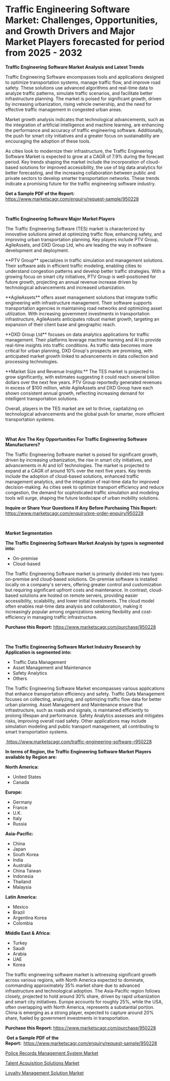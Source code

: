 <p><h1>Traffic Engineering Software Market: Challenges, Opportunities, and Growth Drivers and Major Market Players forecasted for period from 2025 - 2032</h1></p><p><strong>Traffic Engineering Software Market Analysis and Latest Trends</strong></p>
<p><p>Traffic Engineering Software encompasses tools and applications designed to optimize transportation systems, manage traffic flow, and improve road safety. These solutions use advanced algorithms and real-time data to analyze traffic patterns, simulate traffic scenarios, and facilitate better infrastructure planning. The market is poised for significant growth, driven by increasing urbanization, rising vehicle ownership, and the need for effective traffic management in congested urban areas.</p><p>Market growth analysis indicates that technological advancements, such as the integration of artificial intelligence and machine learning, are enhancing the performance and accuracy of traffic engineering software. Additionally, the push for smart city initiatives and a greater focus on sustainability are encouraging the adoption of these tools.</p><p>As cities look to modernize their infrastructure, the Traffic Engineering Software Market is expected to grow at a CAGR of 7.9% during the forecast period. Key trends shaping the market include the incorporation of cloud-based solutions for improved accessibility, the use of big data analytics for better forecasting, and the increasing collaboration between public and private sectors to develop smarter transportation networks. These trends indicate a promising future for the traffic engineering software industry.</p></p>
<p><strong>Get a Sample PDF of the Report:&nbsp;</strong> <a href="https://www.marketscagr.com/enquiry/request-sample/950228?utm_campaign=1868&utm_medium=2&utm_source=Github&utm_content=ia&utm_term=07032025&utm_id=traffic-engineering-software">https://www.marketscagr.com/enquiry/request-sample/950228</a></p>
<p>&nbsp;</p>
<p><strong>Traffic Engineering Software Major Market Players</strong></p>
<p><p>The Traffic Engineering Software (TES) market is characterized by innovative solutions aimed at optimizing traffic flow, enhancing safety, and improving urban transportation planning. Key players include PTV Group, AgileAssets, and DXD Group Ltd, who are leading the way in software development and deployment.</p><p>**PTV Group** specializes in traffic simulation and management solutions. Their software aids in efficient traffic modeling, enabling cities to understand congestion patterns and develop better traffic strategies. With a growing focus on smart city initiatives, PTV Group is well-positioned for future growth, projecting an annual revenue increase driven by technological advancements and increased urbanization.</p><p>**AgileAssets** offers asset management solutions that integrate traffic engineering with infrastructure management. Their software supports transportation agencies in maintaining road networks and optimizing asset utilization. With increasing government investments in transportation infrastructure, AgileAssets anticipates robust market growth, targeting an expansion of their client base and geographic reach.</p><p>**DXD Group Ltd** focuses on data analytics applications for traffic management. Their platforms leverage machine learning and AI to provide real-time insights into traffic conditions. As traffic data becomes more critical for urban planning, DXD Group's prospects are promising, with anticipated market growth linked to advancements in data collection and processing technologies.</p><p>**Market Size and Revenue Insights:** The TES market is projected to grow significantly, with estimates suggesting it could reach several billion dollars over the next few years. PTV Group reportedly generated revenues in excess of $100 million, while AgileAssets and DXD Group have each shown consistent annual growth, reflecting increasing demand for intelligent transportation solutions.</p><p>Overall, players in the TES market are set to thrive, capitalizing on technological advancements and the global push for smarter, more efficient transportation systems.</p></p>
<p>&nbsp;</p>
<p><strong>What Are The Key Opportunities For Traffic Engineering Software Manufacturers?</strong></p>
<p><p>The Traffic Engineering Software market is poised for significant growth, driven by increasing urbanization, the rise in smart city initiatives, and advancements in AI and IoT technologies. The market is projected to expand at a CAGR of around 10% over the next five years. Key trends include the adoption of cloud-based solutions, enhanced traffic management analytics, and the integration of real-time data for improved decision-making. As cities seek to optimize transport efficiency and reduce congestion, the demand for sophisticated traffic simulation and modeling tools will surge, shaping the future landscape of urban mobility solutions.</p></p>
<p><strong>Inquire or Share Your Questions If Any Before Purchasing This Report:</strong> <a href="https://www.marketscagr.com/enquiry/pre-order-enquiry/950228?utm_campaign=1868&utm_medium=2&utm_source=Github&utm_content=ia&utm_term=07032025&utm_id=traffic-engineering-software">https://www.marketscagr.com/enquiry/pre-order-enquiry/950228</a></p>
<p>&nbsp;</p>
<p><strong>Market Segmentation</strong></p>
<p><strong>The Traffic Engineering Software Market Analysis by types is segmented into:</strong></p>
<p><ul><li>On-premise</li><li>Cloud-based</li></ul></p>
<p><p>The Traffic Engineering Software market is primarily divided into two types: on-premise and cloud-based solutions. On-premise software is installed locally on a company's servers, offering greater control and customization but requiring significant upfront costs and maintenance. In contrast, cloud-based solutions are hosted on remote servers, providing easier accessibility, scalability, and lower initial investments. The cloud model often enables real-time data analysis and collaboration, making it increasingly popular among organizations seeking flexibility and cost-efficiency in managing traffic infrastructure.</p></p>
<p><strong>Purchase this Report:&nbsp;</strong><a href="https://www.marketscagr.com/purchase/950228?utm_campaign=1868&utm_medium=2&utm_source=Github&utm_content=ia&utm_term=07032025&utm_id=traffic-engineering-software">https://www.marketscagr.com/purchase/950228</a></p>
<p>&nbsp;</p>
<p><strong>The Traffic Engineering Software Market Industry Research by Application is segmented into:</strong></p>
<p><ul><li>Traffic Data Management</li><li>Asset Management and Maintenance</li><li>Safety Analytics</li><li>Others</li></ul></p>
<p><p>The Traffic Engineering Software Market encompasses various applications that enhance transportation efficiency and safety. Traffic Data Management focuses on collecting, analyzing, and optimizing traffic flow data for better urban planning. Asset Management and Maintenance ensure that infrastructure, such as roads and signals, is maintained efficiently to prolong lifespan and performance. Safety Analytics assesses and mitigates risks, improving overall road safety. Other applications may include simulation modeling and public transport management, all contributing to smart transportation systems.</p></p>
<p><a href="https://www.marketscagr.com/traffic-engineering-software-r950228?utm_campaign=1868&utm_medium=2&utm_source=Github&utm_content=ia&utm_term=07032025&utm_id=traffic-engineering-software">&nbsp;https://www.marketscagr.com/traffic-engineering-software-r950228</a></p>
<p><strong>In terms of Region, the Traffic Engineering Software Market Players available by Region are:</strong></p>
<p>
    <p> <strong> North America: </strong>
        <ul>
            <li>United States</li>
            <li>Canada</li>
        </ul>
        </p> 
    <p> <strong> Europe: </strong>
        <ul>
            <li>Germany</li>
            <li>France</li>
            <li>U.K.</li>
            <li>Italy</li>
            <li>Russia</li>
        </ul>
        </p> 
    <p> <strong> Asia-Pacific: </strong>
        <ul>
            <li>China</li>
            <li>Japan</li>
            <li>South Korea</li>
            <li>India</li>
            <li>Australia</li>
            <li>China Taiwan</li>
            <li>Indonesia</li>
            <li>Thailand</li>
            <li>Malaysia</li>
        </ul>
        </p> 
    <p> <strong> Latin America: </strong>
        <ul>
            <li>Mexico</li>
            <li>Brazil</li>
            <li>Argentina Korea</li>
            <li>Colombia</li>
        </ul>
        </p> 
    <p> <strong> Middle East & Africa: </strong>
        <ul>
            <li>Turkey</li>
            <li>Saudi</li>
            <li>Arabia</li>
            <li>UAE</li>
            <li>Korea</li>
        </ul>
    </p>
    </p>
<p><p>The traffic engineering software market is witnessing significant growth across various regions, with North America expected to dominate, commanding approximately 35% market share due to advanced infrastructure and technological adoption. The Asia-Pacific region follows closely, projected to hold around 30% share, driven by rapid urbanization and smart city initiatives. Europe accounts for roughly 25%, while the USA, often overlapping with North America, represents a substantial portion. China is emerging as a strong player, expected to capture around 20% share, fueled by government investments in transportation.</p></p>
<p><strong>Purchase this Report: </strong><a href="https://www.marketscagr.com/purchase/950228?utm_campaign=1868&utm_medium=2&utm_source=Github&utm_content=ia&utm_term=07032025&utm_id=traffic-engineering-software">https://www.marketscagr.com/purchase/950228</a></p>
<p>&nbsp;<strong>Get a Sample PDF of the Report:&nbsp;&nbsp;</strong><a href="https://www.marketscagr.com/enquiry/request-sample/950228?utm_campaign=1868&utm_medium=2&utm_source=Github&utm_content=ia&utm_term=07032025&utm_id=traffic-engineering-software">https://www.marketscagr.com/enquiry/request-sample/950228</a></p>
<p><strong></strong></p>
<p><p><a href="https://github.com/dagnewopus/Market-Research-Report-List-1/blob/main/police-records-management-system-market.md?utm_campaign=1868&utm_medium=2&utm_source=Github&utm_content=ia&utm_term=07032025&utm_id=traffic-engineering-software">Police Records Management System Market</a></p><p><a href="https://github.com/papnider/Market-Research-Report-List-1/blob/main/talent-acquisition-solutions-market.md?utm_campaign=1868&utm_medium=2&utm_source=Github&utm_content=ia&utm_term=07032025&utm_id=traffic-engineering-software">Talent Acquisition Solutions Market</a></p><p><a href="https://github.com/RickHolmes3/Market-Research-Report-List-7/blob/main/loyalty-management-solution-market.md?utm_campaign=1868&utm_medium=2&utm_source=Github&utm_content=ia&utm_term=07032025&utm_id=traffic-engineering-software">Loyalty Management Solution Market</a></p></p>